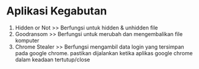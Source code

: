 # Aplikasi Kegabutan

1. Hidden or Not >> Berfungsi untuk hidden & unhidden file
2. Goodransom >> Berfungsi untuk merubah dan mengembalikan file komputer
3. Chrome Stealer >> Berfungsi mengambil data login yang tersimpan pada google chrome. pastikan dijalankan ketika aplikas google chrome dalam keadaan tertutup/close

